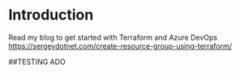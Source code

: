 # Introduction 
Read my blog to get started with Terraform and Azure DevOps https://sergeydotnet.com/create-resource-group-using-terraform/

##TESTING ADO
